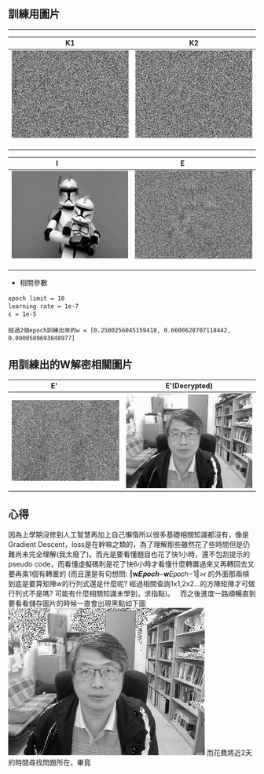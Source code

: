 ## 訓練用圖片
[k1]: https://github.com/buaXD/ML2018_410421230/blob/master/Asssignment1/keys/key1.png
[k2]: https://github.com/buaXD/ML2018_410421230/blob/master/Asssignment1/keys/key2.png
[e]:  https://github.com/buaXD/ML2018_410421230/blob/master/Asssignment1/E.png
[i]:  https://github.com/buaXD/ML2018_410421230/blob/master/Asssignment1/I.png
[e']:  https://github.com/buaXD/ML2018_410421230/blob/master/Asssignment1/Eprime.png
[out]:  https://github.com/buaXD/ML2018_410421230/blob/master/Asssignment1/output.png


***
| K1              | K2              |
| :-------------: | :-------------: |
| ![k1]           | ![k2]           |
 
| I               | E               |
| :------------:  |:--------------: |
| ![i]            | ![e]            |

* 相關參數
```
epoch limit = 10
learning rate = 1e-7 
ε = 1e-5

經過2個epoch訓練出來的w = [0.2500256045159418, 0.6600628707118442, 0.0900589693848977]
```
## 用訓練出的W解密相關圖片
| E'              |E'(Decrypted)  |
  | ------------- |------------ |
| ![e']           | ![out]           |


## 心得
因為上學期沒修到人工智慧再加上自己懶惰所以很多基礎相關知識都沒有，像是Gradient Descent，loss是在幹嘛之類的，為了理解那些雖然花了些時間但是仍難尚未完全理解(我太廢了)。而光是要看懂題目也花了快1小時，還不包刮提示的pseudo code，而看懂虛擬碼則是花了快6小時才看懂什麼轉置過來又再轉回去又要再乘1個有轉置的 (而且還是有句想問: ‖𝐰𝑬𝒑𝒐𝒄𝒉−𝐰𝐸𝑝𝑜𝑐ℎ−1‖>𝜖 的外面那兩槓到底是要算矩陣w的行列式還是什麼呢? 經過相關查詢1x1,2x2...的方陣矩陣才可做行列式不是嗎? 可能有什麼相關知識未學到，求指點)。  
而之後進度一路順暢直到要看看儲存圖片的時候一直會出現黑點如下圖
![img](https://github.com/buaXD/ML2018_410421230/blob/master/Asssignment1/dots.png)
而花費將近2天的時間尋找問題所在，畢竟
